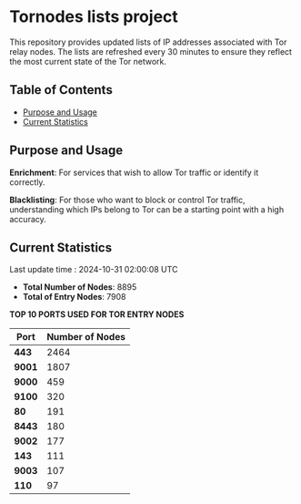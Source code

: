 # Tornodes lists project

This repository provides updated lists of IP addresses associated with Tor relay nodes. The lists are refreshed every 30 minutes to ensure they reflect the most current state of the Tor network.

## Table of Contents

- [Purpose and Usage](#purpose-and-usage)
- [Current Statistics](#current-statistics)


## Purpose and Usage

**Enrichment**: For services that wish to allow Tor traffic or identify it correctly.

**Blacklisting**: For those who want to block or control Tor traffic, understanding which IPs belong to Tor can be a starting point with a high accuracy.

## Current Statistics

Last update time : 2024-10-31 02:00:08 UTC

- **Total Number of Nodes**: 8895
- **Total of Entry Nodes**: 7908

**TOP 10 PORTS USED FOR TOR ENTRY NODES**

| **Port** | **Number of Nodes** |
|------|-----------------|
| **443**   | 2464  |
| **9001**   | 1807  |
| **9000**   | 459  |
| **9100**   | 320  |
| **80**   | 191  |
| **8443**   | 180  |
| **9002**   | 177  |
| **143**   | 111  |
| **9003**   | 107  |
| **110**   | 97  |

